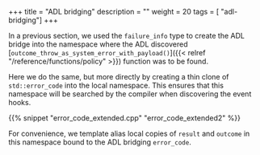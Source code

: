 +++
title = "ADL bridging"
description = ""
weight = 20
tags = [ "adl-bridging"]
+++

In a previous section, we used the `failure_info` type to create
the ADL bridge into the namespace where the ADL discovered [`outcome_throw_as_system_error_with_payload()`]({{< relref "/reference/functions/policy" >}}) function was to be found.

Here we do the same, but more directly by creating a thin clone of `std::error_code`
into the local namespace. This ensures that this namespace will be searched by the
compiler when discovering the event hooks.

{{% snippet "error_code_extended.cpp" "error_code_extended2" %}}

For convenience, we template alias local copies of `result` and `outcome` in this
namespace bound to the ADL bridging `error_code`.